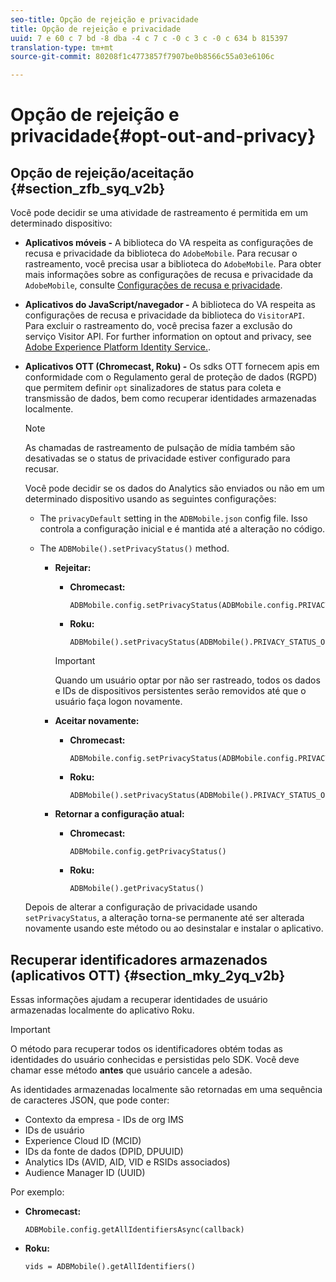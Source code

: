 ```yaml
---
seo-title: Opção de rejeição e privacidade
title: Opção de rejeição e privacidade
uuid: 7 e 60 c 7 bd -8 dba -4 c 7 c -0 c 3 c -0 c 634 b 815397
translation-type: tm+mt
source-git-commit: 80208f1c4773857f7907be0b8566c55a03e6106c

---
```



# Opção de rejeição e privacidade{#opt-out-and-privacy}

## Opção de rejeição/aceitação {#section_zfb_syq_v2b}

Você pode decidir se uma atividade de rastreamento é permitida em um determinado dispositivo:

* **Aplicativos móveis -** A biblioteca do VA respeita as configurações de recusa e privacidade da biblioteca do `AdobeMobile`. Para recusar o rastreamento, você precisa usar a biblioteca do `AdobeMobile`. Para obter mais informações sobre as configurações de recusa e privacidade da `AdobeMobile`, consulte [Configurações de recusa e privacidade](https://docs.adobe.com/content/help/en/mobile-services/android/gdpr-privacy-android/privacy.html).
* **Aplicativos do JavaScript/navegador -** A biblioteca do VA respeita as configurações de recusa e privacidade da biblioteca do `VisitorAPI`. Para excluir o rastreamento do, você precisa fazer a exclusão do serviço Visitor API. For further information on opt­out and privacy, see [Adobe Experience Platform Identity Service.](https://marketing.adobe.com/resources/help/en_US/mcvid/).
* **Aplicativos OTT (Chromecast, Roku) -** Os sdks OTT fornecem apis em conformidade com o Regulamento geral de proteção de dados (RGPD) que permitem definir `opt` sinalizadores de status para coleta e transmissão de dados, bem como recuperar identidades armazenadas localmente.

   >[!NOTE]
   >
   >As chamadas de rastreamento de pulsação de mídia também são desativadas se o status de privacidade estiver configurado para recusar.

   Você pode decidir se os dados do Analytics são enviados ou não em um determinado dispositivo usando as seguintes configurações:

   * The `privacyDefault` setting in the `ADBMobile.json` config file. Isso controla a configuração inicial e é mantida até a alteração no código.

   * The `ADBMobile().setPrivacyStatus()` method.

      * **Rejeitar:**

         * **Chromecast:**

            ```
            ADBMobile.config.setPrivacyStatus(ADBMobile.config.PRIVACY_STATUS_OPT_OUT)
            ```

         * **Roku:**

            ```
            ADBMobile().setPrivacyStatus(ADBMobile().PRIVACY_STATUS_OPT_OUT)
            ```
         >[!IMPORTANT]
         >
         >Quando um usuário optar por não ser rastreado, todos os dados e IDs de dispositivos persistentes serão removidos até que o usuário faça logon novamente.

      * **Aceitar novamente:**

         * **Chromecast:**

            ```
            ADBMobile.config.setPrivacyStatus(ADBMobile.config.PRIVACY_STATUS_OPT_IN)
            ```

         * **Roku:**

            ```
            ADBMobile().setPrivacyStatus(ADBMobile().PRIVACY_STATUS_OPT_IN)
            ```
      * **Retornar a configuração atual:**

         * **Chromecast:**

            ```
            ADBMobile.config.getPrivacyStatus()
            ```

         * **Roku:**

            ```
            ADBMobile().getPrivacyStatus()
            ```
   Depois de alterar a configuração de privacidade usando `setPrivacyStatus`, a alteração torna-se permanente até ser alterada novamente usando este método ou ao desinstalar e instalar o aplicativo.

## Recuperar identificadores armazenados (aplicativos OTT) {#section_mky_2yq_v2b}

Essas informações ajudam a recuperar identidades de usuário armazenadas localmente do aplicativo Roku.

>[!IMPORTANT]
>
>O método para recuperar todos os identificadores obtém todas as identidades do usuário conhecidas e persistidas pelo SDK. Você deve chamar esse método **antes** que usuário cancele a adesão.

As identidades armazenadas localmente são retornadas em uma sequência de caracteres JSON, que pode conter:

* Contexto da empresa - IDs de org IMS
* IDs de usuário
* Experience Cloud ID (MCID)
* IDs da fonte de dados (DPID, DPUUID)
* Analytics IDs (AVID, AID, VID e RSIDs associados)
* Audience Manager ID (UUID)

Por exemplo:

* **Chromecast:**

   ```
   ADBMobile.config.getAllIdentifiersAsync(callback)
   ```

* **Roku:**

   ```
   vids = ADBMobile().getAllIdentifiers()
   ```

